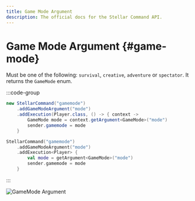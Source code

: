 ```yaml
---
title: Game Mode Argument
description: The official docs for the Stellar Command API.
---
```


# Game Mode Argument {#game-mode}

Must be one of the following: `survival`, `creative`, `adventure` or `spectator`. It returns the `GameMode` enum.

:::code-group
```Java
new StellarCommand("gamemode")
    .addGameModeArgument("mode")
    .addExecution(Player.class, () -> { context ->
        GameMode mode = context.getArgument<GameMode>("mode")
        sender.gamemode = mode
    }
```
```Kotlin
StellarCommand("gamemode")
    .addGameModeArgument("mode")
    .addExecution<Player> {
        val mode = getArgument<GameMode>("mode")
        sender.gamemode = mode
    }
```
:::

<ArgumentParser placeholder="eyes" regex="^(survival|creative|adventure|spectator)$" />

![GameMode Argument](https://cdn.lutto.dev/stellar/gifs/entities/gamemode.gif)